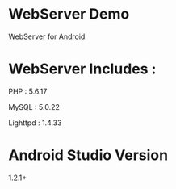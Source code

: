 # WebServer Demo
WebServer for Android
# WebServer Includes :
PHP : 5.6.17

MySQL : 5.0.22

Lighttpd : 1.4.33 
# Android Studio Version
1.2.1+
